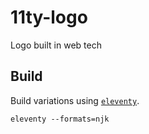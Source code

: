 # 11ty-logo

Logo built in web tech

## Build

Build variations using [`eleventy`](https://github.com/11ty/eleventy).

```
eleventy --formats=njk
```